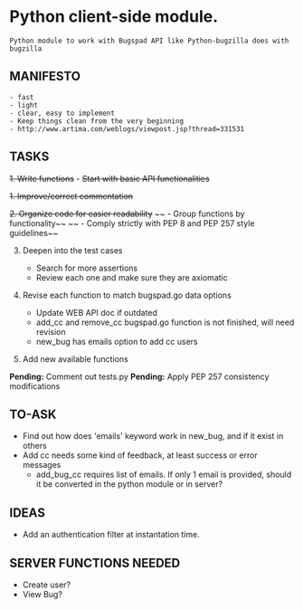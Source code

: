 Python client-side module.
==========================

    Python module to work with Bugspad API like Python-bugzilla does with bugzilla


MANIFESTO
---------

    - fast
    - light
    - clear, easy to implement
    - Keep things clean from the very beginning
    - http://www.artima.com/weblogs/viewpost.jsp?thread=331531

TASKS
-----

~~1. Write functions~~
    - ~~Start with basic API functionalities~~

~~1. Improve/correct commentation~~

~~2. Organize code for easier readability~~
   ~~ - Group functions by functionality~~
   ~~ - Comply strictly with PEP 8 and PEP 257 style guidelines~~

3. Deepen into the test cases
    - Search for more assertions
    - Review each one and make sure they are axiomatic

4. Revise each function to match bugspad.go data options
    - Update WEB API doc if outdated
    - add_cc and remove_cc bugspad.go function is not finished, will need
      revision
    - new_bug has emails option to add cc users

5. Add new available functions

**Pending:** Comment out tests.py
**Pending:** Apply PEP 257 consistency modifications

TO-ASK
------

- Find out how does 'emails' keyword work in new_bug, and if it exist in others
- Add cc needs some kind of feedback, at least success or error messages
    - add_bug_cc requires list of emails. If only 1 email is provided, should
      it be converted in the python module or in server?

IDEAS
-----

- Add an authentication filter at instantation time.

SERVER FUNCTIONS NEEDED
-----------------------

- Create user?
- View Bug?
